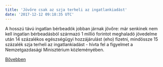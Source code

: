 ```yaml
---
title: 'Jövőre csak az szja terheli az ingatlankiadást'
date: '2017-12-12 09:18:35 UTC'
---
```


A hosszú távú ingatlan bérbeadók jobban járnak jövőre: már senkinek nem kell ingatlan bérbeadásból származó 1 millió forintot meghaladó jövedelme után 14 százalékos egészségügyi hozzájárulást (eho) fizetni, mindössze 15 százalék szja terheli az ingatlankiadást - hívta fel a figyelmet a Nemzetgazdasági Minisztérium közleményében.


[Bővebben](http://ift.tt/2nTwdhC)
